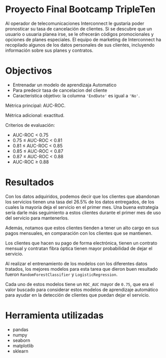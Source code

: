 # Proyecto Final Bootcamp TripleTen
Al operador de telecomunicaciones Interconnect le gustaría poder pronosticar su tasa de cancelación de clientes. Si se descubre que un usuario o usuaria planea irse, se le ofrecerán códigos promocionales y opciones de planes especiales. El equipo de marketing de Interconnect ha recopilado algunos de los datos personales de sus clientes, incluyendo información sobre sus planes y contratos.
# Objectivos
- Entrenadar un modelo de aprendizaja Automatico 
- Para predecir tasa de cancelacion del cliente
- Característica objetivo: la columna `'EndDate'` es igual a `'No'`.

Métrica principal: AUC-ROC.

Métrica adicional: exactitud.

Criterios de evaluación:

- AUC-ROC < 0.75 
- 0.75 ≤ AUC-ROC < 0.81 
- 0.81 ≤ AUC-ROC < 0.85 
- 0.85 ≤ AUC-ROC < 0.87 
- 0.87 ≤ AUC-ROC < 0.88 
- AUC-ROC ≥ 0.88 

# Resultados

Con los datos adquiridos, podemos decir que los clientes que abandonan los servicios tienen una tasa del 26.5% de los datos entregados, de los cuales la mayoría deja el servicio en el primer mes. Una buena estrategia sería darle más seguimiento a estos clientes durante el primer mes de uso del servicio para mantenerlos.

Además, notamos que estos clientes tienden a tener un alto cargo en sus pagos mensuales, en comparación con los clientes que se mantienen.

Los clientes que hacen su pago de forma electrónica, tienen un contrato mensual y contratan fibra óptica tienen mayor probabilidad de dejar el servicio.

Al realizar el entrenamiento de los modelos con los diferentes datos tratados, los mejores modelos para esta tarea que dieron buen resultado fueron `RandomForestClassifier` y `LogisticRegression`.

Cada uno de estos modelos tiene un `ROC_AUC` mayor de `0.75`, que era el valor buscado para considerar estos modelos de aprendizaje automático para ayudar en la detección de clientes que puedan dejar el servicio.

# Herramienta utilizadas 
 - pandas
 - numpy 
 - seaborn 
 - matplotlib
 - sklearn

